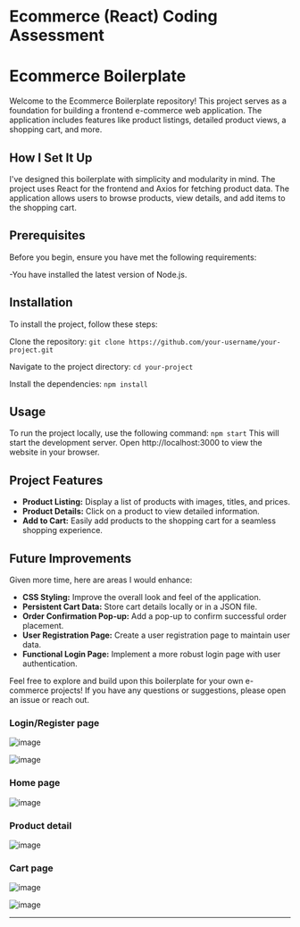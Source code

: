 # Ecommerce (React) Coding Assessment

# Ecommerce Boilerplate

Welcome to the Ecommerce Boilerplate repository! This project serves as a foundation for building a frontend e-commerce web application. The application includes features like product listings, detailed product views, a shopping cart, and more.

## How I Set It Up

I've designed this boilerplate with simplicity and modularity in mind. The project uses React for the frontend and Axios for fetching product data. The application allows users to browse products, view details, and add items to the shopping cart.

## Prerequisites
Before you begin, ensure you have met the following requirements:

-You have installed the latest version of Node.js.

## Installation
To install the project, follow these steps:

Clone the repository:
```git clone https://github.com/your-username/your-project.git```

Navigate to the project directory:
```cd your-project```

Install the dependencies:
```npm install```

## Usage
To run the project locally, use the following command:
```npm start```
This will start the development server. Open http://localhost:3000 to view the website in your browser.

## Project Features

- **Product Listing:** Display a list of products with images, titles, and prices.
- **Product Details:** Click on a product to view detailed information.
- **Add to Cart:** Easily add products to the shopping cart for a seamless shopping experience.

## Future Improvements

Given more time, here are areas I would enhance:

- **CSS Styling:** Improve the overall look and feel of the application.
- **Persistent Cart Data:** Store cart details locally or in a JSON file.
- **Order Confirmation Pop-up:** Add a pop-up to confirm successful order placement.
- **User Registration Page:** Create a user registration page to maintain user data.
- **Functional Login Page:** Implement a more robust login page with user authentication.

Feel free to explore and build upon this boilerplate for your own e-commerce projects! If you have any questions or suggestions, please open an issue or reach out.

### Login/Register page

![image](https://github.com/Ganeshv2002/Ecommerce-boilerplate/assets/72639054/9dcd6c97-73b8-4f22-aa1b-357c32f5feef)


![image](https://github.com/Ganeshv2002/Ecommerce-boilerplate/assets/72639054/c4acbbad-4c91-4a5b-90bc-bd80d40e5cb2)


### Home page

![image](https://github.com/Ganeshv2002/Ecommerce-boilerplate/assets/72639054/065eb7f2-9feb-4189-be2c-3e5912fa6c90)


### Product detail 

![image](https://github.com/Ganeshv2002/Ecommerce-boilerplate/assets/72639054/3a2a07df-3aa9-42e1-a722-320990931736)


### Cart page

![image](https://github.com/Ganeshv2002/Ecommerce-boilerplate/assets/72639054/babd2d8a-0d9b-4683-b6c1-c6996f9bcda6)

![image](https://github.com/Ganeshv2002/Ecommerce-boilerplate/assets/72639054/4a159251-a3a0-4f76-baad-890fcd2f8433)



---
